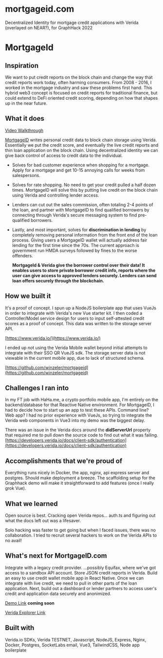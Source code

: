 # mortgageid.com
Decentralized Identity for mortgage credit applications with Verida (overlayed on NEAR?), for GraphHack 2022


# MortgageId

## Inspiration

We want to put credit reports on the block chain and change the way that credit reports work today, often harming consumers.
From 2008 - 2016, I worked in the mortgage industry and saw these problems first hand.  This hybrid web3 concept is focused on credit reports for traditional finance, but could extend to DeFi oriented credit scoring, depending on how that shapes up in the near future.

## What it does

[Video Walkthrough](https://youtu.be/MgZZoEcG0cA)

[MortgageID](https://mortgageid.com/) writes personal credit data to block chain storage using Verida.  Essentially we put the credit score, and eventually the live credit reports and thin loan application on the block chain.  Using decentralized identity we can give back control of access to credit data to the individual.

- Solves for bad customer experience when shopping for a mortgage. Apply for a mortgage and get 10-15 annoying calls for weeks from salespersons.  

- Solves for rate shopping.  No need to get your credit pulled a half dozen times.  MortgageID will solve this by putting live credit on the block chain using Verida and controlling lender access.

- Lenders can cut out the sales commission, often totaling 2-4 points of the loan, and partner with MortgageID to find qualified borrowers by connecting through Verida's secure messaging system to find pre-qualified borrowers.

- Lastly, and most important, solves for **discrimination in lending** by completely removing personal information from the front end of the loan process. Giving users a MortgageID wallet will actually address fair lending for the first time since the 70s. The current approach is government run HMDA surveys followed by fines to the worse offenders.

  __MortgageId & Verida give the borrower control over their data!  It enables users to store private borrower credit info, reports where the user can give access to approved lenders securely.  Lenders can send loan offers securely through the blockchain.__ 


## How we built it

It's a proof of concept.  I spun up a NodeJS boilerplate app that uses VueJs in order to integrate with Verida's new Vue starter kit.  I then coded a Controller/Model service design for users to input self-attested credit scores as a proof of concept. This data was written to the storage server API.  

[https://www.verida.io/](https://www.verida.io/)

I ended up not using the Verida Mobile wallet beyond initial attempts to integrate with their SSO QR VueJS sdk. The storage server data is not viewable in the current mobile app, due to lack of structured schema.

[https://github.com/winzeler/mortgageid](https://github.com/winzeler/mortgageid)

## Challenges I ran into

In my FT job with HaHa.me, a crypto portfolio mobile app, I'm entirely on the backend/database for that Reactive Native environment. For MortgageID, I had to decide how to start up an app to test these APIs.  Command line?  Web app?  I had no prior experience with VueJs, so trying to integrate the Verida web components in Vue3 into my demo was the biggest delay.

There was an issue in the Verida docs around the __didServerUrl__ property that required me to pull down the source code to find out what it was failing.  [https://developers.verida.io/docs/client-sdk/authentication](https://developers.verida.io/docs/client-sdk/authentication)

## Accomplishments that we're proud of

Everything runs nicely in Docker, the app, nginx, api express server and postgres.  Should make deployment a breeze.  The scaffolding setup for the Graphhack demo will make it straightforward to add features (once I really grok Vue).

## What we learned

Open source is best. Cracking open Verida repos... auth.ts and figuring out what the docs left out was a lifesaver.

Solo hacking was faster to get going but when I faced issues, there was no collaboration.  I tried to recruit several hackers to work on the Verida APIs to no avail!

## What's next for MortgageID.com

Integrate with a legacy credit provider.  ...possibly Equifax, where we've got access to a sandbox API account.  Store JSON credit reports in Verida.  Build an easy to use credit wallet mobile app in React Native.   Once we can integrate with live credit, we need to pull in other parts of the loan application.  Next, build out a dashboard or lender partners to access user's credit and application data securely and anonimized. 



[Demo Link](https://mortgageid.com) __coming soon__


[Verida Explorer Link](https://verida.network/did/did:vda:0xF39eA91b028cC1D81bDf1c924C12313D571Ef2Ef)



## Built with


Verida.io SDKs, Verida TESTNET, Javascript, NodeJS, Express, Nginx, Docker, Postgres, SocketLabs email, Vue3, TailwindCSS, Node app boilerplate


